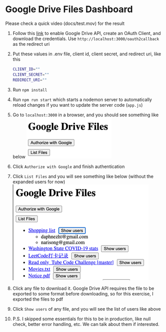 # Google Drive Files Dashboard

Please check a quick video (docs/test.mov) for the result

1. Follow this [link](https://developers.google.com/drive/api/quickstart/js#set_up_your_environment) to enable Google Drive API, create an OAuth Client, and download the credentials. Use `http://localhost:3000/oauth2callback` as the redirect uri
1. Put these values in .env file, client id, client secret, and redirect uri, like this

   ``` bash
   CLIENT_ID=""
   CLIENT_SECRET=""
   REDIRECT_URI=""
   ```

1. Run `npm install`
1. Run `npm run start` which starts a nodemon server to automatically reload changes if you want to update the server code (`app.js`)
1. Go to `localhost:3000` in a browser, and you should see something like below
   ![home](docs/pics/Home.png "Home")
1. Click `Authorize with Google` and finish authentication
1. Click `List Files` and you will see something like below (without the expanded users for now)
   ![files](docs/pics/Files.png "Files")
1. Click any file to download it. Google Drive API requires the file to be exported to some format before downloading, so for this exercise, I exported the files to pdf
1. Click `Show users` of any file, and you will see the list of users like above
1. P.S. I skipped some essentials for this to be in production, like null check, better error handling, etc. We can talk about them if interested.
